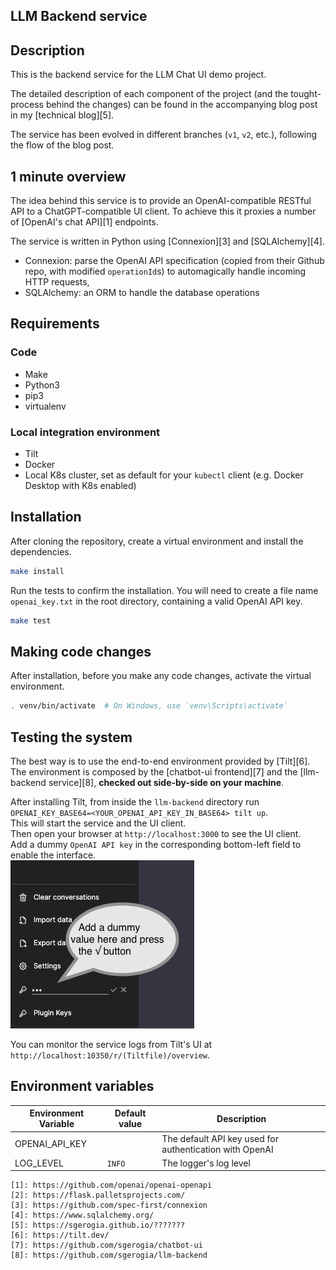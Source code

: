 LLM Backend service
-------------------

## Description

This is the backend service for the LLM Chat UI demo project. 

The detailed description of each component of the project (and the tought-process behind the changes) can be found in 
the accompanying blog post in my [technical blog][5].

The service has been evolved in different branches (`v1`, `v2`, etc.), following the flow of the blog post.

## 1 minute overview

The idea behind this service is to provide an OpenAI-compatible RESTful API to a ChatGPT-compatible UI client. To achieve 
this it proxies a number of [OpenAI's chat API][1] endpoints.

The service is written in Python using [Connexion][3] and [SQLAlchemy][4].  
* Connexion: parse the OpenAI API specification (copied from their Github repo, with modified `operationId`s) to 
  automagically handle incoming HTTP requests,
* SQLAlchemy: an ORM to handle the database operations

## Requirements 

### Code 

* Make
* Python3
* pip3
* virtualenv

### Local integration environment

* Tilt
* Docker
* Local K8s cluster, set as default for your `kubectl` client (e.g. Docker Desktop with K8s enabled)

## Installation

After cloning the repository, create a virtual environment and install the dependencies.    
```bash
make install
```

Run the tests to confirm the installation. You will need to create a file name `openai_key.txt` in the root directory,
containing a valid OpenAI API key.  
```bash
make test
```

## Making code changes

After installation, before you make any code changes, activate the virtual environment.    
```bash
. venv/bin/activate  # On Windows, use `venv\Scripts\activate`
```

## Testing the system

The best way is to use the end-to-end environment provided by [Tilt][6].  
The environment is composed by the [chatbot-ui frontend][7] and the [llm-backend service][8], **checked out side-by-side on your machine**. 

After installing Tilt, from inside the `llm-backend` directory run `OPENAI_KEY_BASE64=<YOUR_OPENAI_API_KEY_IN_BASE64> tilt up`.  
This will start the service and the UI client.  
Then open your browser at `http://localhost:3000` to see the UI client.  
Add a dummy `OpenAI API key` in the corresponding bottom-left field to enable the interface.  
![Dummy OpenAI key](./img/dummy_key.png)

You can monitor the service logs from Tilt's UI at `http://localhost:10350/r/(Tiltfile)/overview`.
 
## Environment variables

| Environment Variable              | Default value                  | Description                                                                                                                               |
|-----------------------------------|--------------------------------|-------------------------------------------------------------------------------------------------------------------------------------------|
| OPENAI_API_KEY                    |                                | The default API key used for authentication with OpenAI                                                                                   |
| LOG_LEVEL                         | `INFO`                         | The logger's log level                                                                                                                    |



    [1]: https://github.com/openai/openai-openapi
    [2]: https://flask.palletsprojects.com/
    [3]: https://github.com/spec-first/connexion
    [4]: https://www.sqlalchemy.org/    
    [5]: https://sgerogia.github.io/???????
    [6]: https://tilt.dev/
    [7]: https://github.com/sgerogia/chatbot-ui
    [8]: https://github.com/sgerogia/llm-backend